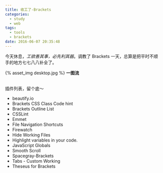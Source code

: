 ```yaml
---
title: 收工了-Brackets
categories:
  - study
  - web
tags:
  - tools
  - brackets
date: 2016-06-07 20:35:48
---
```


今天休息，*工欲善其事，必先利其器*。调教了 Brackets 一天，总算是把平时不顺手的地方七七八八补全了。

<div class="blockquote-center">
{% asset_img desktop.jpg %}
<b>一图流</b>
</div>
<br/>

<!--more-->

插件列表，留个底～
* beautify.io
* Brackets CSS Class Code hint
* Brackets Outline List
* CSSLint
* Emmet
* File Navigation Shortcuts
* Firewatch
* Hide Working Files
* Highlight variables in your code.
* JavaScript Globals
* Smooth Scroll
* Spacegray-Brackets
* Tabs - Custom Working
* Theseus for Brackets
